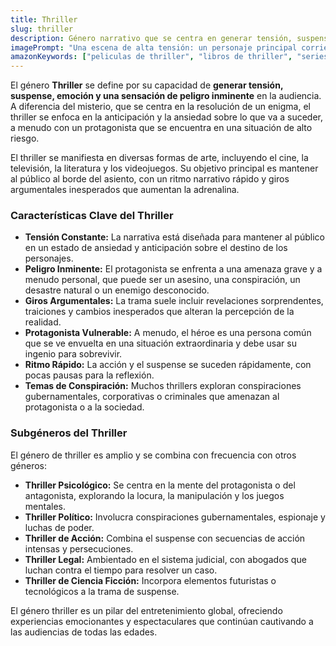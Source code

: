 ```yaml
---
title: Thriller
slug: thriller
description: Género narrativo que se centra en generar tensión, suspense y emoción en la audiencia. Los thrillers suelen involucrar peligros inminentes, conspiraciones y giros argumentales inesperados.
imagePrompt: "Una escena de alta tensión: un personaje principal corriendo por un callejón oscuro, perseguido por una figura sombría. La iluminación es dramática, con sombras largas y un uso de colores fríos que aumentan la sensación de peligro y urgencia. El rostro del personaje muestra miedo y determinación."
amazonKeywords: ["peliculas de thriller", "libros de thriller", "series de thriller", "suspense", "conspiracion"]
---
```


El género **Thriller** se define por su capacidad de **generar tensión, suspense, emoción y una sensación de peligro inminente** en la audiencia. A diferencia del misterio, que se centra en la resolución de un enigma, el thriller se enfoca en la anticipación y la ansiedad sobre lo que va a suceder, a menudo con un protagonista que se encuentra en una situación de alto riesgo.

El thriller se manifiesta en diversas formas de arte, incluyendo el cine, la televisión, la literatura y los videojuegos. Su objetivo principal es mantener al público al borde del asiento, con un ritmo narrativo rápido y giros argumentales inesperados que aumentan la adrenalina.

### Características Clave del Thriller

*   **Tensión Constante:** La narrativa está diseñada para mantener al público en un estado de ansiedad y anticipación sobre el destino de los personajes.
*   **Peligro Inminente:** El protagonista se enfrenta a una amenaza grave y a menudo personal, que puede ser un asesino, una conspiración, un desastre natural o un enemigo desconocido.
*   **Giros Argumentales:** La trama suele incluir revelaciones sorprendentes, traiciones y cambios inesperados que alteran la percepción de la realidad.
*   **Protagonista Vulnerable:** A menudo, el héroe es una persona común que se ve envuelta en una situación extraordinaria y debe usar su ingenio para sobrevivir.
*   **Ritmo Rápido:** La acción y el suspense se suceden rápidamente, con pocas pausas para la reflexión.
*   **Temas de Conspiración:** Muchos thrillers exploran conspiraciones gubernamentales, corporativas o criminales que amenazan al protagonista o a la sociedad.

### Subgéneros del Thriller

El género de thriller es amplio y se combina con frecuencia con otros géneros:

*   **Thriller Psicológico:** Se centra en la mente del protagonista o del antagonista, explorando la locura, la manipulación y los juegos mentales.
*   **Thriller Político:** Involucra conspiraciones gubernamentales, espionaje y luchas de poder.
*   **Thriller de Acción:** Combina el suspense con secuencias de acción intensas y persecuciones.
*   **Thriller Legal:** Ambientado en el sistema judicial, con abogados que luchan contra el tiempo para resolver un caso.
*   **Thriller de Ciencia Ficción:** Incorpora elementos futuristas o tecnológicos a la trama de suspense.

El género thriller es un pilar del entretenimiento global, ofreciendo experiencias emocionantes y espectaculares que continúan cautivando a las audiencias de todas las edades.
